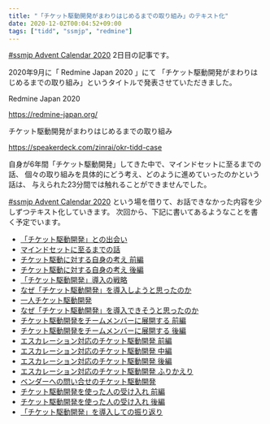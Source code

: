 ```yaml
---
title: "「チケット駆動開発がまわりはじめるまでの取り組み」のテキスト化"
date: 2020-12-02T00:04:52+09:00
tags: ["tidd", "ssmjp", "redmine"]
---
```


[#ssmjp Advent Calendar 2020](https://adventar.org/calendars/5210) 2日目の記事です。

2020年9月に「 Redmine Japan 2020 」にて
「チケット駆動開発がまわりはじめるまでの取り組み」というタイトルで発表させていただきました。

Redmine Japan 2020

https://redmine-japan.org/

チケット駆動開発がまわりはじめるまでの取り組み

https://speakerdeck.com/zinrai/okr-tidd-case

自身が6年間「チケット駆動開発」してきた中で、マインドセットに至るまでの話、
個々の取り組みを具体的にどう考え、どのように進めていったのかという話は、
与えられた23分間では触れることができませんでした。

[#ssmjp Advent Calendar 2020](https://adventar.org/calendars/5210)
という場を借りて、お話できなかった内容を少しずつテキスト化していきます。
次回から、下記に書いてあるようなことを書く予定でいます。

* [「チケット駆動開発」との出会い](../ssmjp-advent-calendar-2020-day3)
* [マインドセットに至るまでの話](../ssmjp-advent-calendar-2020-day4)
* [チケット駆動に対する自身の考え 前編](../ssmjp-advent-calendar-2020-day6)
* [チケット駆動に対する自身の考え 後編](../ssmjp-advent-calendar-2020-day7)
* [「チケット駆動開発」導入の戦略](../ssmjp-advent-calendar-2020-day8)
* [なぜ「チケット駆動開発」を導入しようと思ったのか](../ssmjp-advent-calendar-2020-day9)
* [一人チケット駆動開発](../ssmjp-advent-calendar-2020-day12)
* [なぜ「チケット駆動開発」を導入できそうと思ったのか](../ssmjp-advent-calendar-2020-day13)
* [チケット駆動開発をチームメンバーに展開する 前編](../ssmjp-advent-calendar-2020-day14)
* [チケット駆動開発をチームメンバーに展開する 後編](../ssmjp-advent-calendar-2020-day15)
* [エスカレーション対応のチケット駆動開発 前編](../ssmjp-advent-calendar-2020-day16)
* [エスカレーション対応のチケット駆動開発 中編](../ssmjp-advent-calendar-2020-day17)
* [エスカレーション対応のチケット駆動開発 後編](../ssmjp-advent-calendar-2020-day18)
* [エスカレーション対応のチケット駆動開発 ふりかえり](../ssmjp-advent-calendar-2020-day19)
* [ベンダーへの問い合せのチケット駆動開発](../ssmjp-advent-calendar-2020-day21)
* [チケット駆動開発を使った人の受け入れ 前編](../ssmjp-advent-calendar-2020-day22)
* [チケット駆動開発を使った人の受け入れ 後編](../ssmjp-advent-calendar-2020-day23)
* [「チケット駆動開発」を導入しての振り返り](../ssmjp-advent-calendar-2020-day25)
